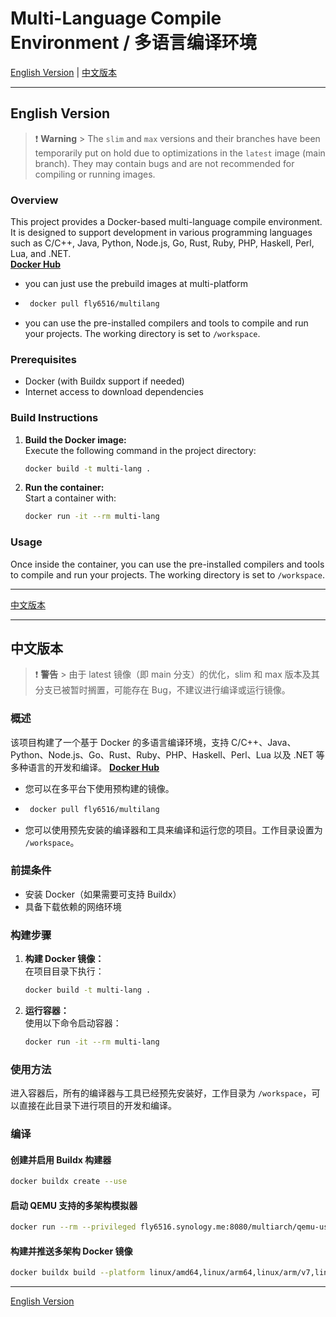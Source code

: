 
# Multi-Language Compile Environment / 多语言编译环境

[English Version](#english-version) | [中文版本](#中文版本)

---

## English Version
<a id="english-version"></a>

> ❗️ **Warning** > The `slim` and `max` versions and their branches have been temporarily put on hold due to optimizations in the `latest` image (main branch). They may contain bugs and are not recommended for compiling or running images.

### Overview
This project provides a Docker-based multi-language compile environment. It is designed to support development in various programming languages such as C/C++, Java, Python, Node.js, Go, Rust, Ruby, PHP, Haskell, Perl, Lua, and .NET.  
**[Docker Hub](https://hub.docker.com/r/fly6516/multilang)**  
- you can just use the prebuild images at multi-platform
- ```bash
   docker pull fly6516/multilang
   ```
- you can use the pre-installed compilers and tools to compile and run your projects. The working directory is set to `/workspace`.

### Prerequisites
- Docker (with Buildx support if needed)
- Internet access to download dependencies

### Build Instructions
1. **Build the Docker image:**  
   Execute the following command in the project directory:
   ```bash
   docker build -t multi-lang .
   ```
2. **Run the container:**  
   Start a container with:
   ```bash
   docker run -it --rm multi-lang
   ```

### Usage
Once inside the container, you can use the pre-installed compilers and tools to compile and run your projects. The working directory is set to `/workspace`.  

---

[中文版本](#中文版本)

---

## 中文版本
<a id="中文版本"></a>

> ❗️ **警告** > 由于 latest 镜像（即 main 分支）的优化，slim 和 max 版本及其分支已被暂时搁置，可能存在 Bug，不建议进行编译或运行镜像。

### 概述
该项目构建了一个基于 Docker 的多语言编译环境，支持 C/C++、Java、Python、Node.js、Go、Rust、Ruby、PHP、Haskell、Perl、Lua 以及 .NET 等多种语言的开发和编译。
**[Docker Hub](https://hub.docker.com/r/fly6516/multilang)**
- 您可以在多平台下使用预构建的镜像。
- ```bash
   docker pull fly6516/multilang
   ```
- 您可以使用预先安装的编译器和工具来编译和运行您的项目。工作目录设置为 `/workspace`。

### 前提条件
- 安装 Docker（如果需要可支持 Buildx）
- 具备下载依赖的网络环境

### 构建步骤
1. **构建 Docker 镜像：**  
   在项目目录下执行：
   ```bash
   docker build -t multi-lang .
   ```
2. **运行容器：**  
   使用以下命令启动容器：
   ```bash
   docker run -it --rm multi-lang
   ```

### 使用方法
进入容器后，所有的编译器与工具已经预先安装好，工作目录为 `/workspace`，可以直接在此目录下进行项目的开发和编译。


### 编译

#### 创建并启用 Buildx 构建器
```bash
docker buildx create --use
```

#### 启动 QEMU 支持的多架构模拟器
```bash
docker run --rm --privileged fly6516.synology.me:8080/multiarch/qemu-user-static --reset -p yes
```

#### 构建并推送多架构 Docker 镜像
```bash
docker buildx build --platform linux/amd64,linux/arm64,linux/arm/v7,linux/ppc64le,linux/s390x,linux/mips64le -t fly6516/multilang:latest . --push
```

---

[English Version](#english-version)
